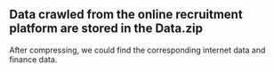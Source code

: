 ## Data crawled from the online recruitment platform are stored in the Data.zip
After compressing, we could find the corresponding internet data and finance data.
